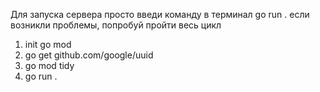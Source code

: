 Для запуска сервера просто введи команду в терминал 
go run .
если возникли проблемы, попробуй пройти весь цикл
1. init go mod 
2. go get github.com/google/uuid
3. go mod tidy
4. go run .
